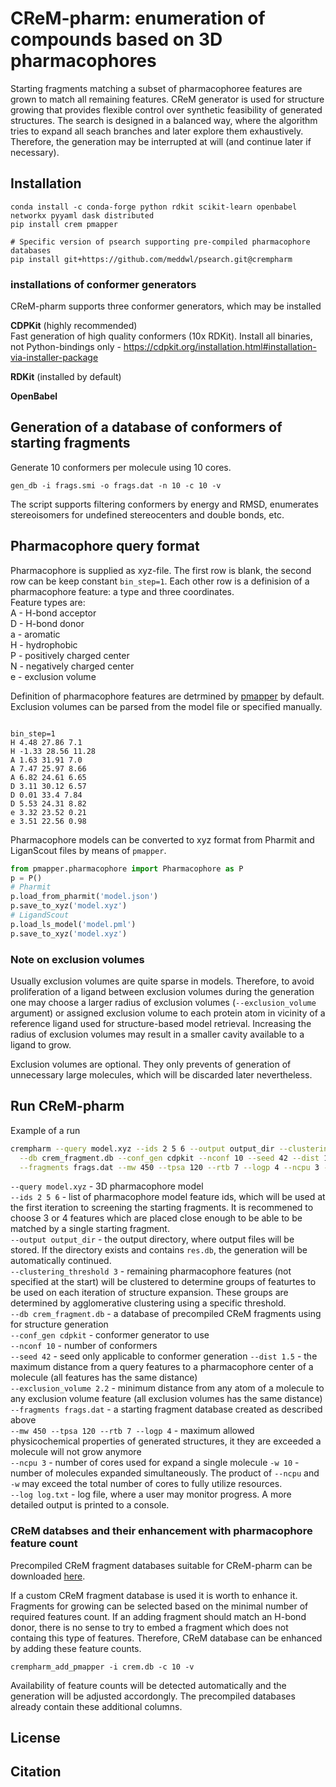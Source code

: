 # CReM-pharm: enumeration of compounds based on 3D pharmacophores

Starting fragments matching a subset of pharmacophoree features are grown to match all remaining features. CReM generator is used for structure growing that provides flexible control over synthetic feasibility of generated structures. The search is designed in a balanced way, where the algorithm tries to expand all seach branches and later explore them exhaustively. Therefore, the generation may be interrupted at will (and continue later if necessary).  

## Installation

```
conda install -c conda-forge python rdkit scikit-learn openbabel networkx pyyaml dask distributed
pip install crem pmapper

# Specific version of psearch supporting pre-compiled pharmacophore databases
pip install git+https://github.com/meddwl/psearch.git@crempharm
```
### installations of conformer generators

CReM-pharm supports three conformer generators, which may be installed

**CDPKit** (highly recommended)  
Fast generation of high quality conformers (10x RDKit). Install all binaries, not Python-bindings only - https://cdpkit.org/installation.html#installation-via-installer-package

**RDKit** (installed by default)

**OpenBabel**
 
## Generation of a database of conformers of starting fragments

Generate 10 conformers per molecule using 10 cores.

```
gen_db -i frags.smi -o frags.dat -n 10 -c 10 -v
```
The script supports filtering conformers by energy and RMSD, enumerates stereoisomers for undefined stereocenters and double bonds, etc.

## Pharmacophore query format

Pharmacophore is supplied as xyz-file. The first row is blank, the second row can be keep constant `bin_step=1`. Each other row is a definision of a pharmacophore feature: a type and three coordinates.  
Feature types are:  
A - H-bond acceptor  
D - H-bond donor  
a - aromatic  
H - hydrophobic  
P - positively charged center  
N - negatively charged center  
e - exclusion volume  

Definition of pharmacophore features are detrmined by [pmapper](https://github.com/DrrDom/pmapper) by default. Exclusion volumes can be parsed from the model file or specified manually.

```text

bin_step=1
H 4.48 27.86 7.1
H -1.33 28.56 11.28
A 1.63 31.91 7.0
A 7.47 25.97 8.66
A 6.82 24.61 6.65
D 3.11 30.12 6.57
D 0.01 33.4 7.84
D 5.53 24.31 8.82
e 3.32 23.52 0.21
e 3.51 22.56 0.98
```

Pharmacophore models can be converted to xyz format from Pharmit and LiganScout files by means of `pmapper`.  

```python
from pmapper.pharmacophore import Pharmacophore as P
p = P()
# Pharmit
p.load_from_pharmit('model.json')
p.save_to_xyz('model.xyz')
# LigandScout
p.load_ls_model('model.pml')
p.save_to_xyz('model.xyz')
```

### Note on exclusion volumes
Usually exclusion volumes are quite sparse in models. Therefore, to avoid proliferation of a ligand between exclusion volumes during the generation one may choose a larger radius of exclusion volumes (`--exclusion_volume` argument) or assigned exclusion volume to each protein atom in vicinity of a reference ligand used for structure-based model retrieval. Increasing the radius of exclusion volumes may result in a smaller cavity available to a ligand to grow.

Exclusion volumes are optional. They only prevents of generation of unnecessary large molecules, which will be discarded later nevertheless.

## Run CReM-pharm

Example of a run

```bash
crempharm --query model.xyz --ids 2 5 6 --output output_dir --clustering_threshold 3 \
  --db crem_fragment.db --conf_gen cdpkit --nconf 10 --seed 42 --dist 1.5 --exclusion_volume 2.2 \
  --fragments frags.dat --mw 450 --tpsa 120 --rtb 7 --logp 4 --ncpu 3 -w 10 --log log.txt
```

`--query model.xyz` - 3D pharmacophore model  
`--ids 2 5 6` - list of pharmacophore model feature ids, which will be used at the first iteration to screening the starting fragments. It is recommened to choose 3 or 4 features which are placed close enough to be able to be matched by a single starting fragment.   
`--output output_dir` - the output directory, where output files will be stored. If the directory exists and contains `res.db`, the generation will be automatically continued.  
`--clustering_threshold 3` - remaining pharmacophore features (not specified at the start) will be clustered to determine groups of featurtes to be used on each iteration of structure expansion. These groups are determined by agglomerative clustering using a specific threshold.  
`--db crem_fragment.db` - a database of precompiled CReM fragments using for structure generation  
`--conf_gen cdpkit` - conformer generator to use  
`--nconf 10` - number of conformers  
`--seed 42` - seed only applicable to conformer generation
`--dist 1.5` - the maximum distance from a query features to a pharmacophore center of a molecule (all features has the same distance)  
`--exclusion_volume 2.2` - minimum distance from any atom of a molecule to any exclusion volume feature (all exclusion volumes has the same distance)  
`--fragments frags.dat` - a starting fragment database created as described above  
`--mw 450 --tpsa 120 --rtb 7 --logp 4` - maximum allowed physicochemical properties of generated structures, it they are exceeded a molecule will not grow anymore  
`--ncpu 3` - number of cores used for expand a single molecule
`-w 10` - number of molecules expanded simultaneously. The product of `--ncpu` and `-w` may exceed the total number of cores to fully utilize resources.  
`--log log.txt` - log file, where a user may monitor progress. A more detailed output is printed to a console.  

### CReM databses and their enhancement with pharmacophore feature count

Precompiled CReM fragment databases suitable for CReM-pharm can be downloaded [here](https://qsar4u.com/pages/crem.php).  

If a custom CReM fragment database is used it is worth to enhance it. Fragments for growing can be selected based on the minimal number of required features count. If an adding fragment should match an H-bond donor, there is no sense to try to embed a fragment which does not containg this type of features. Therefore, CReM database can be enhanced by adding these feature counts.

```
crempharm_add_pmapper -i crem.db -c 10 -v
```
Availability of feature counts will be detected automatically and the generation will be adjusted accordongly. The precompiled databases already contain these additional columns. 

## License

## Citation
